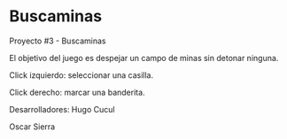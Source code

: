# Buscaminas
Proyecto #3 - Buscaminas

El objetivo del juego es despejar un campo de minas sin detonar ninguna.


Click izquierdo: seleccionar una casilla. 

Click derecho: marcar una banderita.


Desarrolladores: Hugo Cucul

Oscar Sierra
